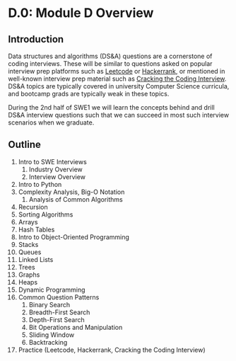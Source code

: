 # D.0: Module D Overview

## Introduction

Data structures and algorithms \(DS&A\) questions are a cornerstone of coding interviews. These will be similar to questions asked on popular interview prep platforms such as [Leetcode](https://leetcode.com/) or [Hackerrank](https://www.hackerrank.com/), or mentioned in well-known interview prep material such as [Cracking the Coding Interview](https://www.crackingthecodinginterview.com/). DS&A topics are typically covered in university Computer Science curricula, and bootcamp grads are typically weak in these topics. 

During the 2nd half of SWE1 we will learn the concepts behind and drill DS&A interview questions such that we can succeed in most such interview scenarios when we graduate.

## Outline

1. Intro to SWE Interviews
   1. Industry Overview
   2. Interview Overview
2. Intro to Python
3. Complexity Analysis, Big-O Notation
   1. Analysis of Common Algorithms
4. Recursion
5. Sorting Algorithms
6. Arrays
7. Hash Tables
8. Intro to Object-Oriented Programming
9. Stacks
10. Queues
11. Linked Lists
12. Trees
13. Graphs
14. Heaps
15. Dynamic Programming
16. Common Question Patterns
    1. Binary Search
    2. Breadth-First Search
    3. Depth-First Search
    4. Bit Operations and Manipulation
    5. Sliding Window
    6. Backtracking
17. Practice \(Leetcode, Hackerrank, Cracking the Coding Interview\)

